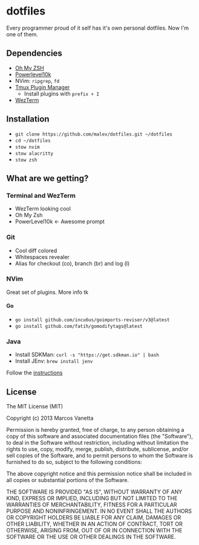 # dotfiles

Every programmer proud of it self has it's own personal dotfiles. Now I'm one of them.

## Dependencies

- [Oh My ZSH](https://ohmyz.sh/)
- [Powerlevel10k](https://github.com/romkatv/powerlevel10k)
- NVim: `ripgrep`, `fd`
- [Tmux Plugin Manager](https://github.com/tmux-plugins/tpm)
  - Install plugins with `prefix + I`
- [WezTerm](https://wezfurlong.org/wezterm/index.html)

## Installation

- `git clone https://github.com/malev/dotfiles.git ~/dotfiles`
- `cd ~/dotfiles`
- `stow nvim`
- `stow alacritty`
- `stow zsh`

## What are we getting?

### Terminal and WezTerm

- WezTerm looking cool
- Oh My Zsh
- PowerLevel10k <- Awesome prompt

### Git

- Cool diff colored
- Whitespaces revealer
- Alias for checkout (co), branch (br) and log (l)

### NVim

Great set of plugins. More info tk

#### Go

- `go install github.com/incu6us/goimports-reviser/v3@latest`
- `go install github.com/fatih/gomodifytags@latest`

### Java

- Install SDKMan: `curl -s "https://get.sdkman.io" | bash`
- Install JEnv: `brew install jenv`

Follow the [instructions](https://medium.com/@brunoborges/manage-multiple-jdks-on-mac-os-linux-and-windows-wsl2-3a73467b685c)

## License

The MIT License (MIT)

Copyright (c) 2013 Marcos Vanetta

Permission is hereby granted, free of charge, to any person obtaining a copy of this software and associated documentation files (the "Software"), to deal in the Software without restriction, including without limitation the rights to use, copy, modify, merge, publish, distribute, sublicense, and/or sell copies of the Software, and to permit persons to whom the Software is furnished to do so, subject to the following conditions:

The above copyright notice and this permission notice shall be included in all copies or substantial portions of the Software.

THE SOFTWARE IS PROVIDED "AS IS", WITHOUT WARRANTY OF ANY KIND, EXPRESS OR IMPLIED, INCLUDING BUT NOT LIMITED TO THE WARRANTIES OF MERCHANTABILITY, FITNESS FOR A PARTICULAR PURPOSE AND NONINFRINGEMENT. IN NO EVENT SHALL THE AUTHORS OR COPYRIGHT HOLDERS BE LIABLE FOR ANY CLAIM, DAMAGES OR OTHER LIABILITY, WHETHER IN AN ACTION OF CONTRACT, TORT OR OTHERWISE, ARISING FROM, OUT OF OR IN CONNECTION WITH THE SOFTWARE OR THE USE OR OTHER DEALINGS IN THE SOFTWARE.

